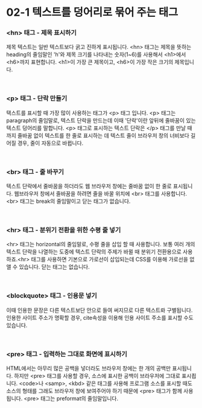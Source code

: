 <h1>02-1 텍스트를 덩어리로 묶어 주는 태그</h1>
<h3>&lt;hn&gt; 태그 - 제목 표시하기</h3>
<p>
  제목 텍스트는 일반 텍스트보다 굵고 진하게 표시됩니다. &lt;hn&gt; 태그는 제목을
  뜻하는 heading의 줄임말인 'h'와 제목 크기를 나타내는 숫자(1~6)를 사용해서
  &lt;h1&gt;에서 &lt;h6&gt;까지 표현합니다. &lt;h1&gt;이 가장 큰 제목이고,
  &lt;h6&gt;이 가장 작은 크기의 제목입니다.
</p><br>

<h3>&lt;p&gt; 태그 - 단락 만들기</h3>
<p>
  택스트를 표시할 때 가장 많이 사용하는 태그가 &lt;p&gt; 태그 입니다. &lt;p&gt;
  태그는 paragraph의 줄임말로, 텍스트 단락을 만드는데 이때 '단락'이란 앞뒤에
  줄바꿈이 있는 텍스트 덩어리를 말합니다. &lt;p&gt; 태그로 표시하는 텍스트
  단락은 &lt;/p&gt; 태그를 만날 때까지 줄바꿈 없이 텍스트를 한 줄로 표시하는 데
  텍스트 줄이 브라우저 창의 너비보다 길어질 경우, 줄이 자동으로 바뀝니다.
</p><br>

<h3>&lt;br&gt; 태그 - 줄 바꾸기</h3>
<p>
  텍스트 단락에서 줄바꿈을 하더라도 웹 브라우저 창에는 줄바꿈 없이 한 줄로
  표시됩니다. 웹브라우저 창에서 줄바꿈을 하려면 줄을 바꿀 위치에 &lt;br&gt;
  태그를 사용합니다. &lt;br&gt; 태그는 break의 줄임말이고 닫는 태그가 없습니다.
</p><br>

<h3>&lt;hr&gt; 태그 - 분위기 전환을 위한 수평 줄 넣기</h3>
<p>
  &lt;hr&gt; 태그는 horizontal의 줄임말로, 수평 줄을 삽입 할 때 사용합니다. 보통
  여러 개의 텍스트 단락을 나열하는 도중에 텍스트 단락의 주제가 바뀔 때 분위기
  전환용으로 사용하죠.&lt;hr&gt; 태그를 사용하면 기본으로 가로선이 삽입되는데
  CSS를 이용해 가로선을 없앨 수 있습니다. 닫는 태그는 없습니다.
</p><br>

<h3>&lt;blockquote&gt; 태그 - 인용문 넣기</h3>
<p>
  이때 인용한 문장은 다른 텍스트보단 안으로 들여 써지므로 다른 텍스트롸
  구별됩니다. 인용한 사이트 주소가 명확할 경우, cite속성을 이용해 인용 사이트
  주소를 표시할 수도 있습니다.
</p><br>

<h3>&lt;pre&gt; 태그 - 입력하는 그대로 화면에 표시하기</h3>
<p>
HTML에서는 아무리 많은 공백을 넣더라도 브라우저 창에는 한 개의 공백만 표시됩니다. 하지만 &lt;pre&gt; 태그를 사용할 경우, 소스에 표시한 공백이 브라우저에 그대로 표시죕니다. &lt;code&gt;나 &lt;samp&gt;, &lt;kbd&gt; 같은 태그를 사용해 프로그램 소스를 표시할 때도 소스의 형태를 그래도 브라우저 창에 보여주어야 하기 때문에 &lt;pre&gt; 태그가 함께 사용됩니다. &lt;pre&gt; 태그는 preformat의 줄임말입니다.
</p>
